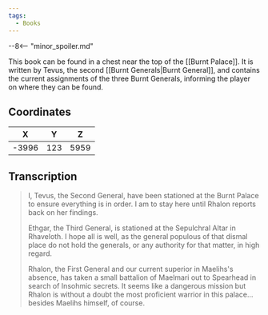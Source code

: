 ```yaml
---
tags:
  - Books
---
```


--8<-- "minor_spoiler.md"

This book can be found in a chest near the top of the [[Burnt Palace]]. It is written by Tevus, the second [[Burnt Generals|Burnt General]], and contains the current assignments of the three Burnt Generals, informing the player on where they can be found.

## Coordinates
| **X** | **Y** | **Z** |
| :---: | :---: | :---: |
| -3996 |  123  | 5959  |

## Transcription
> I, Tevus, the Second General, have been stationed at the Burnt Palace to ensure everything is in order. I am to stay here until Rhalon reports back on her findings.
>
> Ethgar, the Third General, is stationed at the Sepulchral Altar in Rhaveloth. I hope all is well, as the general populous of that dismal place do not hold the generals, or any authority for that matter, in high regard.
>
> Rhalon, the First General and our current superior in Maelihs's absence, has taken a small battalion of Maelmari out to Spearhead in search of Insohmic secrets. It seems like a dangerous mission but Rhalon is without a doubt the most proficient warrior in this palace... besides Maelihs himself, of course.

